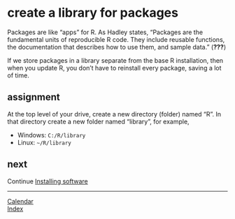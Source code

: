 
# create a library for packages

Packages are like “apps” for R. As Hadley states, “Packages are the
fundamental units of reproducible R code. They include reusable
functions, the documentation that describes how to use them, and sample
data.”
(<span class="citeproc-not-found" data-reference-id="wickhamgrolemund2016">**???**</span>)

If we store packages in a library separate from the base R installation,
then when you update R, you don’t have to reinstall every package,
saving a lot of time.

## assignment

At the top level of your drive, create a new directory (folder) named
“R”. In that directory create a new folder named “library”, for
example,

  - Windows: `C:/R/library`
  - Linux: `~/R/library`

## next

Continue [Installing software](cm501_software-start.md)

-----

[Calendar](../README.md#calendar)  
[Index](../README.md#index)
